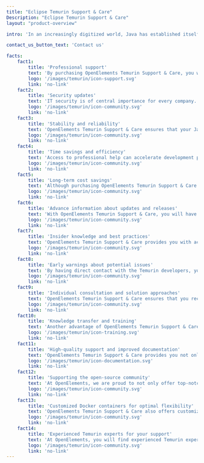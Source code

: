 ```yaml
---
title: "Eclipse Temurin Support & Care"
Description: "Eclipse Temurin Support & Care"
layout: "product-overview"

intro: 'In an increasingly digitized world, Java has established itself as one of the most popular and widely used programming languages. Therefore, it is all the more important to be able to rely on professional support to ensure that the development and maintenance of Java applications are secure. Eclipse Temurin is an open-source implementation of OpenJDK, operated by the Eclipse Foundation. Purchasing Eclipse Temurin support offers a variety of benefits that enhance the performance and security of your Java applications and optimize the development process.'

contact_us_button_text: 'Contact us'

facts:
    fact1:
        title: 'Professional support'
        text: 'By purchasing OpenElements Temurin Support & Care, you will gain access to a team of experts who specialize in Java, OpenJDK, and the Temurin distribution. You will benefit from fast, reliable, and personalized assistance for technical issues, implementation questions, or any other challenges you may face.'
        logo: '/images/temurin/icon-support.svg'
        link: 'no-link'
    fact2:
        title: 'Security updates'
        text: 'IT security is of central importance for every company. OpenElements Temurin Support & Care ensures that you are promptly informed about security-related updates and patches and can install them in a timely manner. This reduces the risk of security vulnerabilities and protects your applications from potential threats.'
        logo: '/images/temurin/icon-community.svg'
        link: 'no-link'
    fact3:
        title: 'Stability and reliability'
        text: 'OpenElements Temurin Support & Care ensures that your Java applications run on a stable and reliable platform. Through continuous support, you will receive updates and bug fixes that improve the performance of your applications and identify and resolve potential issues early on.'
        logo: '/images/temurin/icon-community.svg'
        link: 'no-link'
    fact4:
        title: 'Time savings and efficiency'
        text: 'Access to professional help can accelerate development processes and help you target resources more effectively. OpenElements Temurin Support & Care helps you overcome technical obstacles and focus your team on the essential tasks in the development process, saving time and increasing efficiency.'
        logo: '/images/temurin/icon-community.svg'
        link: 'no-link'
    fact5:
        title: 'Long-term cost savings'
        text: 'Although purchasing OpenElements Temurin Support & Care is initially an investment, it can result in significant long-term cost savings. By continuously improving and maintaining your applications, you reduce the risk of system failures and costly repairs, while also increasing the efficiency and productivity of your team.'
        logo: '/images/temurin/icon-community.svg'
        link: 'no-link'
    fact6:
        title: 'Advance information about updates and releases'
        text: 'With OpenElements Temurin Support & Care, you will have early access to information about upcoming updates and releases. This allows you to better plan and ensure that your systems are always up to date, improving the performance and security of your Java applications.'
        logo: '/images/temurin/icon-community.svg'
        link: 'no-link'
    fact7:
        title: 'Insider knowledge and best practices'
        text: 'OpenElements Temurin Support & Care provides you with access to expert knowledge and best practices that help you develop and maintain your Java applications more efficiently. You benefit from the experiences of other companies and can optimize your development and operations processes accordingly.'
        logo: '/images/temurin/icon-community.svg'
        link: 'no-link'
    fact8:
        title: 'Early warnings about potential issues'
        text: 'By having direct contact with the Temurin developers, you will receive early warnings about potential problems or incompatibilities that may arise during the development or operation of your applications. This allows you to take proactive measures and address any issues early on before they become larger problems.'
        logo: '/images/temurin/icon-community.svg'
        link: 'no-link'
    fact9:
        title: 'Individual consultation and solution approaches'
        text: 'OpenElements Temurin Support & Care ensures that you receive individual consultation and tailored solution approaches for your specific requirements. This personalized support helps you align your Java applications with your business goals and gain a competitive advantage over other companies that do not have such support.'
        logo: '/images/temurin/icon-community.svg'
        link: 'no-link'
    fact10:
        title: 'Knowledge transfer and training'
        text: 'Another advantage of OpenElements Temurin Support & Care is access to training and knowledge transfer. You have the opportunity to train your development team in the latest Java technologies and tools, leading to increased productivity and better code quality.'
        logo: '/images/temurin/icon-training.svg'
        link: 'no-link'
    fact11:
        title: 'High-quality support and improved documentation'
        text: 'OpenElements Temurin Support & Care provides you not only with direct access to experienced Java experts, but also with improved and comprehensive documentation of Eclipse Temurin in German and English. This documentation is specifically tailored to the needs of our customers and helps you to fully utilize the potential of Temurin.'
        logo: '/images/temurin/icon-documentation.svg'
        link: 'no-link'
    fact12:
        title: 'Supporting the open-source community'
        text: 'At OpenElements, we are proud to not only offer top-notch support for Eclipse Temurin, but also actively contribute to the development of Temurin and other projects in the Adoptium Working Group. We believe that the success of open-source projects such as Temurin is based on collaboration and engagement from the entire community. That is why we invest a portion of the profit from our Temurin Care & Support directly into the open-source community.'
        logo: '/images/temurin/icon-community.svg'
        link: 'no-link'
    fact13:
        title: 'Customized Docker containers for optimal flexibility'
        text: 'OpenElements Temurin Support & Care also offers customized Docker containers that are perfectly tailored to the needs of our customers. They include the latest versions of Temurin and can also include other Java tools such as Maven. We provide regular updates and maintenance to ensure that our customers are always up to date and can deploy their Java applications flexibly and efficiently in the cloud or in local environments.'
        logo: '/images/temurin/icon-community.svg'
        link: 'no-link'
    fact14:
        title: 'Experienced Temurin experts for your support'
        text: 'At OpenElements, you will find experienced Temurin experts who can provide you with high-quality support. Our founder, Hendrik Ebbers, has already served on the Technical Steering Committee of AdoptOpenJDK and made a significant contribution to the successful implementation of AdoptOpenJDK and Temurin. Our developers have comprehensive knowledge in creating system-specific binaries of Temurin, and our Java and open-source experts are recognized industry experts.'
        logo: '/images/temurin/icon-community.svg'
        link: 'no-link'
---
```

